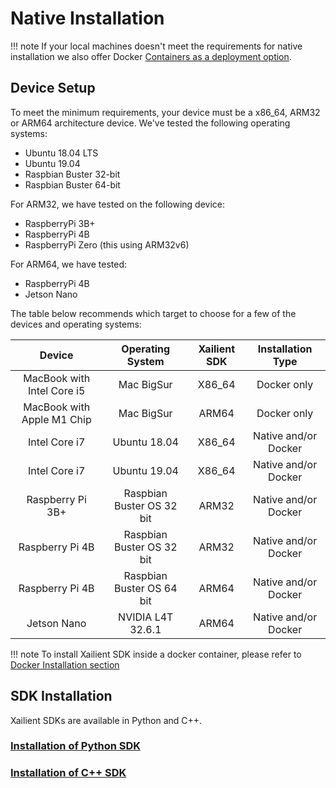 # Native Installation

!!! note
      If your local machines doesn't meet the requirements for native installation we also offer Docker [Containers as a deployment option](https://xailient-docs.readthedocs.io/en/latest/container.html).

## Device Setup

To meet the minimum requirements, your device must be a x86_64, ARM32 or ARM64 architecture device. We've tested the following operating systems:

* Ubuntu 18.04 LTS
* Ubuntu 19.04
* Raspbian Buster 32-bit
* Raspbian Buster 64-bit

For ARM32, we have tested on the following device:

 * RaspberryPi 3B+
 * RaspberryPi 4B
 * RaspberryPi Zero (this using ARM32v6)

 For ARM64, we have tested:

 * RaspberryPi 4B
 * Jetson Nano

The table below recommends which target to choose for a few of the devices and operating systems:

Device | Operating System | Xailient SDK | Installation Type |
:-------------------------:|:-------------------------: | :-------------------------: | :-------------------------:
| MacBook with Intel Core i5 | Mac BigSur  | X86_64  | Docker only |
| MacBook with Apple M1 Chip | Mac BigSur | ARM64 | Docker only |
| Intel Core i7 | Ubuntu 18.04 | X86_64 | Native and/or Docker |
| Intel Core i7 | Ubuntu 19.04 | X86_64 | Native and/or Docker |
| Raspberry Pi 3B+ | Raspbian Buster OS 32 bit | ARM32 | Native and/or Docker |
| Raspberry Pi 4B | Raspbian Buster OS 32 bit | ARM32 | Native and/or Docker |
| Raspberry Pi 4B | Raspbian Buster OS 64 bit | ARM64 | Native and/or Docker |
| Jetson Nano | NVIDIA L4T 32.6.1 | ARM64 | Native and/or Docker |

!!! note
    To install Xailient SDK inside a docker container, please refer to [Docker Installation section](https://xailient-docs.readthedocs.io/en/latest/container.html)

## SDK Installation

Xailient SDKs are available in Python and C++.

### [Installation of Python SDK](https://xailient-docs.readthedocs.io/en/latest/installation_python.html)

### [Installation of C++ SDK](https://xailient-docs.readthedocs.io/en/latest/installation_c_plus_plus.html)

